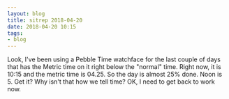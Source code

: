 ```yaml
---
layout: blog
title: sitrep 2018-04-20
date: 2018-04-20 10:15
tags:
- blog
---
```

Look, I've been using a Pebble Time watchface for the last couple of days that has the Metric time on it right below the "normal" time. Right now, it is 10:15 and the metric time is 04.25. So the day is almost 25% done. Noon is 5. Get it? Why isn't that how we tell time? OK, I need to get back to work now.